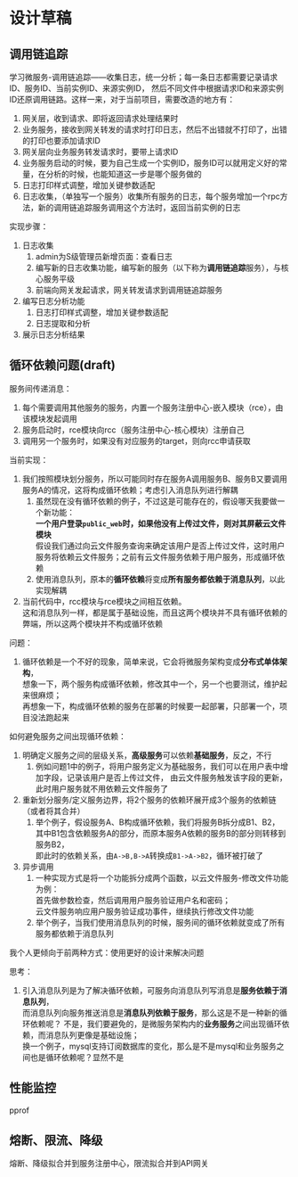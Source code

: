 # 设计草稿

## 调用链追踪

学习微服务-调用链追踪——收集日志，统一分析；每一条日志都需要记录请求ID、服务ID、当前实例ID、来源实例ID，
然后不同文件中根据请求ID和来源实例ID还原调用链路。这样一来，对于当前项目，需要改造的地方有：

1. 网关层，收到请求、即将返回请求处理结果时
2. 业务服务，接收到网关转发的请求时打印日志，然后不出错就不打印了，出错的打印也要添加请求ID
3. 网关层向业务服务转发请求时，要带上请求ID
4. 业务服务启动的时候，要为自己生成一个实例ID，服务ID可以就用定义好的常量，在分析的时候，也能知道这一步是哪个服务做的
5. 日志打印样式调整，增加关键参数适配
6. 日志收集，（单独写一个服务）收集所有服务的日志，每个服务增加一个rpc方法，新的调用链追踪服务调用这个方法时，返回当前实例的日志

实现步骤：

1. 日志收集
    1. admin为S级管理员新增页面：查看日志
    2. 编写新的日志收集功能，编写新的服务（以下称为**调用链追踪**服务），与核心服务平级
    3. 前端向网关发起请求，网关转发请求到调用链追踪服务
2. 编写日志分析功能
    1. 日志打印样式调整，增加关键参数适配
    2. 日志提取和分析
3. 展示日志分析结果

## 循环依赖问题(draft)

服务间传递消息：

1. 每个需要调用其他服务的服务，内置一个服务注册中心-嵌入模块（rce），由该模块发起调用
2. 服务启动时，rce模块向rcc（服务注册中心-核心模块）注册自己
3. 调用另一个服务时，如果没有对应服务的target，则向rcc申请获取

当前实现：

1. 我们按照模块划分服务，所以可能同时存在服务A调用服务B、服务B又要调用服务A的情况，这将构成循环依赖；考虑引入消息队列进行解耦
    1. 虽然现在没有循环依赖的例子，不过这是可能存在的，假设哪天我要做一个新功能：  
       **一个用户登录`public_web`时，如果他没有上传过文件，则对其屏蔽云文件模块**  
       假设我们通过向云文件服务查询来确定该用户是否上传过文件，这时用户服务将依赖云文件服务；之前有云文件服务依赖于用户服务，形成循环依赖
    2. 使用消息队列，原本的**循环依赖**将变成**所有服务都依赖于消息队列**，以此实现解耦
2. 当前代码中，rcc模块与rce模块之间相互依赖。  
   这和消息队列一样，都是属于基础设施，而且这两个模块并不具有循环依赖的弊端，所以这两个模块并不构成循环依赖

问题：

1. 循环依赖是一个不好的现象，简单来说，它会将微服务架构变成**分布式单体架构**，  
   想象一下，两个服务构成循环依赖，修改其中一个，另一个也要测试，维护起来很麻烦；  
   再想象一下，构成循环依赖的服务在部署的时候要一起部署，只部署一个，项目没法跑起来

如何避免服务之间出现循环依赖：

1. 明确定义服务之间的层级关系，**高级服务**可以依赖**基础服务**，反之，不行
    1. 例如问题1中的例子，将用户服务定义为基础服务，我们可以在用户表中增加字段，记录该用户是否上传过文件，
       由云文件服务触发该字段的更新，此时用户服务就不用依赖云文件服务了
2. 重新划分服务/定义服务边界，将2个服务的依赖环展开成3个服务的依赖链（或者将其合并）
    1. 举个例子，假设服务A、B构成循环依赖，我们将服务B拆分成B1、B2，  
       其中B1包含依赖服务A的部分，而原本服务A依赖的服务B的部分则转移到服务B2，  
       即此时的依赖关系，由`A->B,B->A`转换成`B1->A->B2`，循环被打破了
3. 异步调用
    1. 一种实现方式是将一个功能拆分成两个函数，以云文件服务-修改文件功能为例：  
       首先做参数检查，然后调用用户服务验证用户名和密码；  
       云文件服务响应用户服务验证成功事件，继续执行修改文件功能
    2. 举个例子，当我们使用消息队列的时候，服务间的循环依赖就变成了所有服务都依赖于消息队列

我个人更倾向于前两种方式：使用更好的设计来解决问题

思考：

1. 引入消息队列是为了解决循环依赖，可服务向消息队列写消息是**服务依赖于消息队列**，  
   而消息队列向服务推送消息是**消息队列依赖于服务**，那么这是不是一种新的循环依赖呢？
   不是，我们要避免的，是微服务架构内的**业务服务**之间出现循环依赖，而消息队列更像是基础设施；  
   换一个例子，mysql支持订阅数据库的变化，那么是不是mysql和业务服务之间也是循环依赖呢？显然不是

## 性能监控

pprof

## 熔断、限流、降级

熔断、降级拟合并到服务注册中心，限流拟合并到API网关
